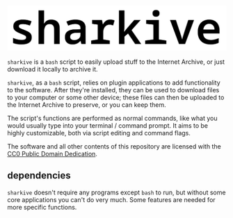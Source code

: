 <!--
sharkive | readme.md
CC0 Public Domain
-->

![sharkive](./logo.svg)

`sharkive` is a `bash` script to easily upload stuff to the Internet Archive,
or just download it locally to archive it.

`sharkive`, as a `bash` script, relies on plugin applications to add functionality to the software.
After they're installed, they can be used to download files to your computer or some other device;
these files can then be uploaded to the Internet Archive to preserve, or you can keep them.

The script's functions are performed as normal commands, like what you would usually type
into your terminal / command prompt. It aims to be highly customizable, both
via script editing and command flags.

The software and all other contents of this repository
are licensed with the [CC0 Public Domain Dedication](./license.md).

## dependencies

`sharkive` doesn't require any programs except `bash` to run,
but without some core applications you can't do very much.
Some features are needed for more specific functions.
